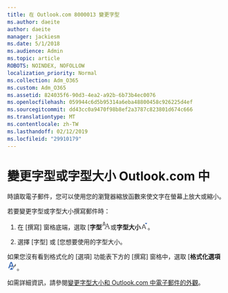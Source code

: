 ```yaml
---
title: 在 Outlook.com 8000013 變更字型
ms.author: daeite
author: daeite
manager: jackiesm
ms.date: 5/1/2018
ms.audience: Admin
ms.topic: article
ROBOTS: NOINDEX, NOFOLLOW
localization_priority: Normal
ms.collection: Adm_O365
ms.custom: Adm_O365
ms.assetid: 824035f6-90d3-4ea2-a92b-6b73b4ec0076
ms.openlocfilehash: 059944c6d5b95314a6eba48800458c926225d4ef
ms.sourcegitcommit: dd43cc0a9470f98b8ef2a3787c823801d674c666
ms.translationtype: MT
ms.contentlocale: zh-TW
ms.lasthandoff: 02/12/2019
ms.locfileid: "29910179"
---
```

# <a name="change-font-or-font-size-in-outlookcom"></a>變更字型或字型大小 Outlook.com 中

時讀取電子郵件，您可以使用您的瀏覽器縮放函數來使文字在螢幕上放大或縮小。
  
若要變更字型或字型大小撰寫郵件時：
  
1. 在 [撰寫] 窗格底端，選取 [**字型**![字型](media/6d9372e0-cde5-49fc-a457-aafb62255163.png)或**字型大小**![字型大小圖示](media/9334f617-9593-4bd0-afb1-c53308ad7591.png)。
    
2. 選擇 [字型] 或 [您想要使用的字型大小。
    
如果您沒有看到格式化的 [選項] 功能表下方的 [撰寫] 窗格中，選取 [**格式化選項**![格式選項圖示](media/13103798-e3ea-4069-a7a0-63f8903c8c3a.png)。
  
如需詳細資訊，請參閱[變更字型大小和 Outlook.com 中電子郵件的外觀](https://go.microsoft.com/fwlink/p/?linkid=873130)。
  

